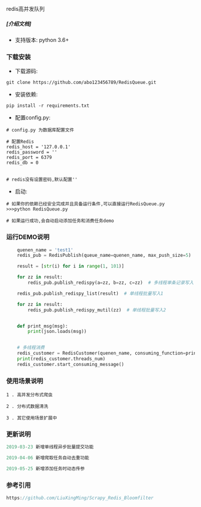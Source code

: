 
redis高并发队列
##### [介绍文档]

* 支持版本: python 3.6+


### 下载安装

* 下载源码:

```shell
git clone https://github.com/abo123456789/RedisQueue.git
```

* 安装依赖:

```shell
pip install -r requirements.txt
```

* 配置config.py:

```shell
# config.py 为数据库配置文件

# 配置Redis
redis_host = '127.0.0.1'
redis_password = ''
redis_port = 6379
redis_db = 0


# redis没有设置密码,默认配置''

```

* 启动:

```shell
# 如果你的依赖已经安全完成并且具备运行条件,可以直接运行RedisQueue.py
>>>python RedisQueue.py

# 如果运行成功,会自动启动添加任务和消费任务demo

```

### 运行DEMO说明


```python
    quenen_name = 'test1'
    redis_pub = RedisPublish(queue_name=quenen_name, max_push_size=5)

    result = [str(i) for i in range(1, 101)]

    for zz in result:
        redis_pub.publish_redispy(a=zz, b=zz, c=zz)  # 多线程单条记录写入

    redis_pub.publish_redispy_list(result)  # 单线程批量写入1

    for zz in result:
        redis_pub.publish_redispy_mutil(zz)  # 单线程批量写入2


    def print_msg(msg):
        print(json.loads(msg))


    # 多线程消费
    redis_customer = RedisCustomer(quenen_name, consuming_function=print_msg, threads_num=100)
    print(redis_customer.threads_num)
    redis_customer.start_consuming_message()

```


### 使用场景说明


```shell
1 . 高并发分布式爬虫

2 . 分布式数据清洗

3 . 其它使用场景扩展中

```

### 更新说明


```java
2019-03-23 新增单线程异步批量提交功能

2019-04-06 新增爬取任务自动去重功能

2019-05-25 新增添加任务时动态传参

```

### 参考引用


```java
https://github.com/LiuXingMing/Scrapy_Redis_Bloomfilter

```
